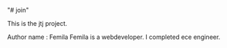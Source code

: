 "# join"


This is the jtj project.

Author name : Femila
 Femila is a webdeveloper.
 I completed ece engineer.
 

